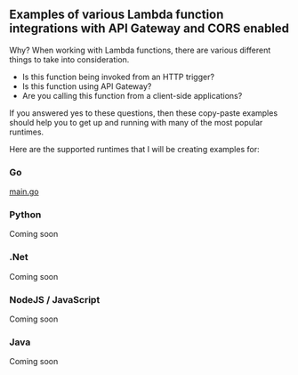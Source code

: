 ## Examples of various Lambda function integrations with API Gateway and CORS enabled

Why? When working with Lambda functions, there are various different things to take into consideration.

- Is this function being invoked from an HTTP trigger?
- Is this function using API Gateway?
- Are you calling this function from a client-side applications?

If you answered yes to these questions, then these copy-paste examples should help you to get up and running with many of the most popular runtimes.

Here are the supported runtimes that I will be creating examples for:

### Go

[main.go](https://github.com/dabit3/api-gateway-lambda-in-various-runtimes/blob/master/main.go)

### Python

Coming soon

### .Net

Coming soon

### NodeJS / JavaScript

Coming soon

### Java

Coming soon